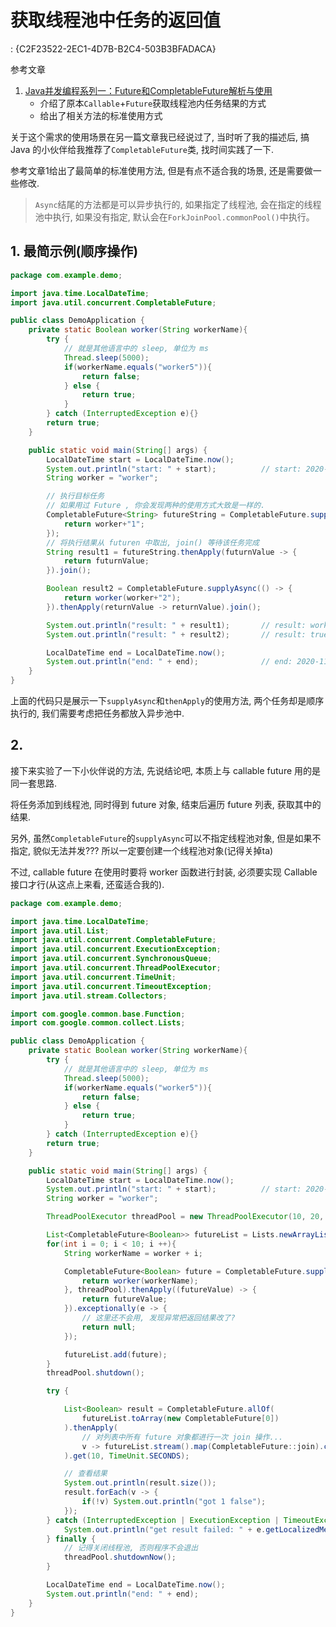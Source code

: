 # 获取线程池中任务的返回值

<!link!>: {C2F23522-2EC1-4D7B-B2C4-503B3BFADACA}

参考文章

1. [Java并发编程系列一：Future和CompletableFuture解析与使用](https://www.cnblogs.com/happyliu/archive/2018/08/12/9462703.html)
    - 介绍了原本`Callable`+`Future`获取线程池内任务结果的方式
    - 给出了相关方法的标准使用方式

关于这个需求的使用场景在另一篇文章我已经说过了, 当时听了我的描述后, 搞 Java 的小伙伴给我推荐了`CompletableFuture`类, 找时间实践了一下.

参考文章1给出了最简单的标准使用方法, 但是有点不适合我的场景, 还是需要做一些修改.

> `Async`结尾的方法都是可以异步执行的, 如果指定了线程池, 会在指定的线程池中执行, 如果没有指定, 默认会在`ForkJoinPool.commonPool()`中执行。

## 1. 最简示例(顺序操作)

```java
package com.example.demo;

import java.time.LocalDateTime;
import java.util.concurrent.CompletableFuture;

public class DemoApplication {
	private static Boolean worker(String workerName){
		try {
			// 就是其他语言中的 sleep, 单位为 ms
			Thread.sleep(5000);
			if(workerName.equals("worker5")){
				return false;
			} else {
				return true;
			}
		} catch (InterruptedException e){} 
		return true;
	}

	public static void main(String[] args) {
		LocalDateTime start = LocalDateTime.now();
		System.out.println("start: " + start);			// start: 2020-11-22T16:39:01.245
		String worker = "worker";

		// 执行目标任务
		// 如果用过 Future , 你会发现两种的使用方式大致是一样的.
		CompletableFuture<String> futureString = CompletableFuture.supplyAsync(() -> {
			return worker+"1";
		});
		// 将执行结果从 futuren 中取出, join() 等待该任务完成
		String result1 = futureString.thenApply(futurnValue -> {
			return futurnValue;
		}).join();

		Boolean result2 = CompletableFuture.supplyAsync(() -> {
			return worker(worker+"2");
		}).thenApply(returnValue -> returnValue).join();

		System.out.println("result: " + result1);		// result: worker1
		System.out.println("result: " + result2);		// result: true

		LocalDateTime end = LocalDateTime.now();
		System.out.println("end: " + end);				// end: 2020-11-22T16:39:06.263
	}
}

```

上面的代码只是展示一下`supplyAsync`和`thenApply`的使用方法, 两个任务却是顺序执行的, 我们需要考虑把任务都放入异步池中.

## 2. 

接下来实验了一下小伙伴说的方法, 先说结论吧, 本质上与 callable future 用的是同一套思路.

将任务添加到线程池, 同时得到 future 对象, 结束后遍历 future 列表, 获取其中的结果.

另外, 虽然`CompletableFuture`的`supplyAsync`可以不指定线程池对象, 但是如果不指定, 貌似无法并发??? 所以一定要创建一个线程池对象(记得关掉ta)

不过, callable future 在使用时要将 worker 函数进行封装, 必须要实现 Callable 接口才行(从这点上来看, 还蛮适合我的).

```java
package com.example.demo;

import java.time.LocalDateTime;
import java.util.List;
import java.util.concurrent.CompletableFuture;
import java.util.concurrent.ExecutionException;
import java.util.concurrent.SynchronousQueue;
import java.util.concurrent.ThreadPoolExecutor;
import java.util.concurrent.TimeUnit;
import java.util.concurrent.TimeoutException;
import java.util.stream.Collectors;

import com.google.common.base.Function;
import com.google.common.collect.Lists;

public class DemoApplication {
	private static Boolean worker(String workerName){
		try {
			// 就是其他语言中的 sleep, 单位为 ms
			Thread.sleep(5000);
			if(workerName.equals("worker5")){
				return false;
			} else {
				return true;
			}
		} catch (InterruptedException e){} 
		return true;
	}

	public static void main(String[] args) {
		LocalDateTime start = LocalDateTime.now();
		System.out.println("start: " + start);			// start: 2020-11-22T16:39:01.245
		String worker = "worker";

		ThreadPoolExecutor threadPool = new ThreadPoolExecutor(10, 20, 60, TimeUnit.SECONDS, new SynchronousQueue<>());

		List<CompletableFuture<Boolean>> futureList = Lists.newArrayList();
		for(int i = 0; i < 10; i ++){
			String workerName = worker + i;

			CompletableFuture<Boolean> future = CompletableFuture.supplyAsync(() -> {
				return worker(workerName);
			}, threadPool).thenApply((futureValue) -> {
				return futureValue;
			}).exceptionally(e -> {
				// 这里还不会用, 发现异常把返回结果改了?
				return null;
			});

			futureList.add(future);
		}
		threadPool.shutdown();

		try {

			List<Boolean> result = CompletableFuture.allOf(
				futureList.toArray(new CompletableFuture[0])
			).thenApply(
				// 对列表中所有 future 对象都进行一次 join 操作...
				v -> futureList.stream().map(CompletableFuture::join).collect(Collectors.toList())
			).get(10, TimeUnit.SECONDS);

			// 查看结果
			System.out.println(result.size());
			result.forEach(v -> {
				if(!v) System.out.println("got 1 false");
			});
		} catch (InterruptedException | ExecutionException | TimeoutException e) {
			System.out.println("get result failed: " + e.getLocalizedMessage());
		} finally {
            // 记得关闭线程池, 否则程序不会退出
			threadPool.shutdownNow();
		}

		LocalDateTime end = LocalDateTime.now();
		System.out.println("end: " + end);
	}
}

```
